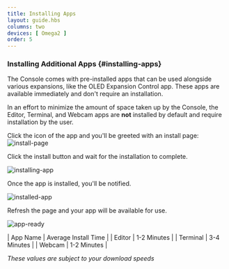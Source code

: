 ```yaml
---
title: Installing Apps
layout: guide.hbs
columns: two
devices: [ Omega2 ]
order: 5
---
```


### Installing Additional Apps {#installing-apps}

<!-- // Mention the pre-installed apps. Show how to install additional apps through the console or through the command line -->

The Console comes with pre-installed apps that can be used alongside various expansions, like the OLED Expansion Control app.
These apps are available immediately and don't require an installation.

In an effort to minimize the amount of space taken up by the Console, the Editor, Terminal, and Webcam apps are **not** installed by default and require installation by the user.

Click the icon of the app and you'll be greeted with an install page:
![install-page](https://raw.githubusercontent.com/OnionIoT/Onion-Docs/master/Omega2/Documentation/Get-Started/img/installing-the-console-install-page.png)

Click the install button and wait for the installation to complete.

![installing-app](https://raw.githubusercontent.com/OnionIoT/Onion-Docs/master/Omega2/Documentation/Get-Started/img/installing-the-console-installing.png)

Once the app is installed, you'll be notified.

![installed-app](https://raw.githubusercontent.com/OnionIoT/Onion-Docs/master/Omega2/Documentation/Get-Started/img/installing-the-console-installed.png)

Refresh the page and your app will be available for use.

![app-ready](https://raw.githubusercontent.com/OnionIoT/Onion-Docs/master/Omega2/Documentation/Get-Started/img/installing-the-console-app-ready.png)


| App Name | Average Install Time |
| Editor | 1-2 Minutes |
| Terminal | 3-4 Minutes |
| Webcam | 1-2 Minutes |

*These values are subject to your download speeds*
